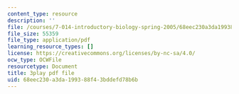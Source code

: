 ```yaml
---
content_type: resource
description: ''
file: /courses/7-014-introductory-biology-spring-2005/68eec230a3da199388f43bddefd78b6b_l5x9qAVUK7s.pdf
file_size: 55359
file_type: application/pdf
learning_resource_types: []
license: https://creativecommons.org/licenses/by-nc-sa/4.0/
ocw_type: OCWFile
resourcetype: Document
title: 3play pdf file
uid: 68eec230-a3da-1993-88f4-3bddefd78b6b
---
```

